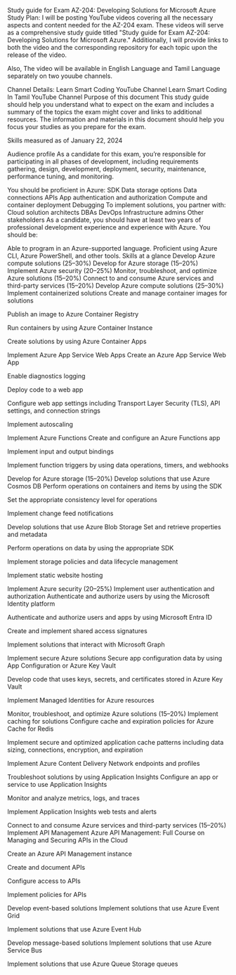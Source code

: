 Study guide for Exam AZ-204: Developing Solutions for Microsoft Azure
Study Plan:
I will be posting YouTube videos covering all the necessary aspects and content needed for the AZ-204 exam. These videos will serve as a comprehensive study guide titled "Study guide for Exam AZ-204: Developing Solutions for Microsoft Azure." Additionally, I will provide links to both the video and the corresponding repository for each topic upon the release of the video.

Also, The video will be available in English Language and Tamil Language separately on two youube channels.

Channel Details:
Learn Smart Coding YouTube Channel
Learn Smart Coding In Tamil YouTube Channel
Purpose of this document
This study guide should help you understand what to expect on the exam and includes a summary of the topics the exam might cover and links to additional resources. The information and materials in this document should help you focus your studies as you prepare for the exam.

Skills measured as of January 22, 2024

Audience profile
As a candidate for this exam, you’re responsible for participating in all phases of development, including requirements gathering, design, development, deployment, security, maintenance, performance tuning, and monitoring.

You should be proficient in Azure:
SDK
Data storage options
Data connections
APIs
App authentication and authorization
Compute and container deployment
Debugging
To implement solutions, you partner with:
Cloud solution architects
DBAs
DevOps
Infrastructure admins
Other stakeholders
As a candidate, you should have at least two years of professional development experience and experience with Azure. You should be:

Able to program in an Azure-supported language.
Proficient using Azure CLI, Azure PowerShell, and other tools.
Skills at a glance
Develop Azure compute solutions (25–30%)
Develop for Azure storage (15–20%)
Implement Azure security (20–25%)
Monitor, troubleshoot, and optimize Azure solutions (15–20%)
Connect to and consume Azure services and third-party services (15–20%)
Develop Azure compute solutions (25–30%)
Implement containerized solutions
Create and manage container images for solutions

Publish an image to Azure Container Registry

Run containers by using Azure Container Instance

Create solutions by using Azure Container Apps

Implement Azure App Service Web Apps
Create an Azure App Service Web App

Enable diagnostics logging

Deploy code to a web app

Configure web app settings including Transport Layer Security (TLS), API settings, and connection strings

Implement autoscaling

Implement Azure Functions
Create and configure an Azure Functions app

Implement input and output bindings

Implement function triggers by using data operations, timers, and webhooks

Develop for Azure storage (15–20%)
Develop solutions that use Azure Cosmos DB
Perform operations on containers and items by using the SDK

Set the appropriate consistency level for operations

Implement change feed notifications

Develop solutions that use Azure Blob Storage
Set and retrieve properties and metadata

Perform operations on data by using the appropriate SDK

Implement storage policies and data lifecycle management

Implement static website hosting

Implement Azure security (20–25%)
Implement user authentication and authorization
Authenticate and authorize users by using the Microsoft Identity platform

Authenticate and authorize users and apps by using Microsoft Entra ID

Create and implement shared access signatures

Implement solutions that interact with Microsoft Graph

Implement secure Azure solutions
Secure app configuration data by using App Configuration or Azure Key Vault

Develop code that uses keys, secrets, and certificates stored in Azure Key Vault

Implement Managed Identities for Azure resources

Monitor, troubleshoot, and optimize Azure solutions (15–20%)
Implement caching for solutions
Configure cache and expiration policies for Azure Cache for Redis

Implement secure and optimized application cache patterns including data sizing, connections, encryption, and expiration

Implement Azure Content Delivery Network endpoints and profiles

Troubleshoot solutions by using Application Insights
Configure an app or service to use Application Insights

Monitor and analyze metrics, logs, and traces

Implement Application Insights web tests and alerts

Connect to and consume Azure services and third-party services (15–20%)
Implement API Management
Azure API Management: Full Course on Managing and Securing APIs in the Cloud

Create an Azure API Management instance

Create and document APIs

Configure access to APIs

Implement policies for APIs

Develop event-based solutions
Implement solutions that use Azure Event Grid

Implement solutions that use Azure Event Hub

Develop message-based solutions
Implement solutions that use Azure Service Bus

Implement solutions that use Azure Queue Storage queues
